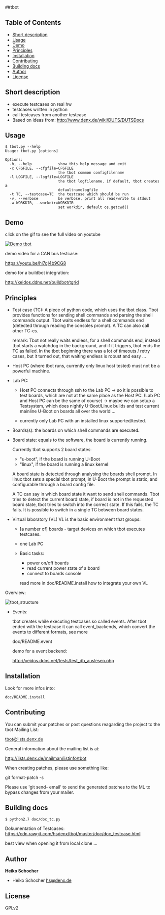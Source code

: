 ##tbot

## Table of Contents
- [Short description](#description)
- [Usage](#usage)
- [Demo](#demo)
- [Principles](#principles)
- [Installation](#install)
- [Contributing](#contributing)
- [Building docs](#building-docs)
- [Author](#author)
- [License](#license)


## Short description

- execute testcases on real hw
- testcases written in python
- call testcases from another testcase
- Based on ideas from:
  http://www.denx.de/wiki/DUTS/DUTSDocs

## Usage

```
$ tbot.py --help
Usage: tbot.py [options]

Options:
  -h, --help            show this help message and exit
  -c CFGFILE, --cfgfile=CFGFILE
                        the tbot common configfilename
  -l LOGFILE, --logfile=LOGFILE
                        the tbot logfilename, if default, tbot creates a
                        defaultnamelogfile
  -t TC, --testcase=TC  the testcase which should be run
  -v, --verbose         be verbose, print all read/write to stdout
  -w WORKDIR, --workdir=WORKDIR
                        set workdir, default os.getcwd()
```

## Demo

click on the gif to see the full video on youtube

[![Demo tbot](https://github.com/hsdenx/tbot/blob/master/demo.gif)](https://www.youtube.com/watch?v=PhaYfqOrQOg)

demo video for a CAN bus testcase:

https://youtu.be/hl7gI4b9CG8

demo for a buildbot integration:

http://xeidos.ddns.net/buildbot/tgrid


## Principles

- Test case (TC):
  A piece of python code, which uses the tbot class.
  Tbot provides functions for sending shell commands and parsing the
  shell commands output.
  Tbot waits endless for a shell commands end (detected through reading
  the consoles prompt).
  A TC can also call other TC-es.
  
  remark:
  Tbot not really waits endless, for a shell commands end, instead
  tbot starts a watchdog in the background, and if it triggers, tbot
  ends the TC as failed. In the tbot beginning there was a lot of
  timeouts / retry cases, but it turned out, that waiting endless
  is robust and easy ...
   
- Host PC (where tbot runs, currently only linux host tested)
  must not be a powerful machine.

- Lab PC: 
  - Host PC connects through ssh to the Lab PC
    -> so it is possible to test boards, which
       are not at the same place as the Host PC.
       (Lab PC and Host PC can be the same of course)
       -> maybe we can setup a Testsystem, which does nightly
          U-Boot/Linux builds and test current mainline U-Boot
          on boards all over the world ...

  - currently only Lab PC with an installed linux supported/tested.

- Boards(s):
  the boards on which shell commands are executed.

- Board state:
  equals to the software, the board is currently running.

  Currently tbot supports 2 board states:
    - "u-boot", if the board is running U-Boot
    - "linux", if the board is running a linux kernel

  A board state is detected through analysing the boards
  shell prompt. In linux tbot sets a special tbot prompt,
  in U-Boot the prompt is static, and configurable through a
  board config file.

  A TC can say in which board state it want to send shell commands.
  Tbot tries to detect the current board state, if board is not in
  the requested  board state, tbot tries to switch into the correct
  state. If this fails, the TC fails.
  It is possible to switch in a single TC between board states.

- Virtual laboratory (VL)
   VL is the basic environment that groups:
  - [a number of] boards - target devices on which tbot executes testcases.
  - one Lab PC
  - Basic tasks:
    - power on/off boards
    - read current power state of a board
    - connect to boards console

    read more in doc/README.install how to integrate your own VL

Overview:

![tbot_structure](https://github.com/hsdenx/tbot/blob/master/doc/tbot_structure.png)

- Events:

  tbot creates while executing testcases so called events.
  After tbot ended with the testcase it can call event_backends,
  which convert the events to different formats, see more

  doc/README.event

  demo for a event backend:

  http://xeidos.ddns.net/tests/test_db_auslesen.php

## Installation

Look for more infos into:
```
doc/README.install
```

## Contributing

You can submit your patches or post questions reagarding the project to the tbot Mailing List:

tbot@lists.denx.de

General information about the mailing list is at:

http://lists.denx.de/mailman/listinfo/tbot

When creating patches, please use something like:

git format-patch -s <revision range>

Please use 'git send- email' to send the generated patches to the ML to bypass changes from your mailer.

## Building docs


```sh
$ python2.7 doc/doc_tc.py
```
Dokumentation of Testcases:
https://cdn.rawgit.com/hsdenx/tbot/master/doc/doc_testcase.html

best view when opening it from local clone ...

## Author

**Heiko Schocher**
* Heiko Schocher <hs@denx.de>

## License
GPLv2
